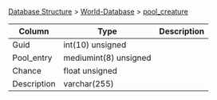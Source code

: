 [Database Structure](Database-Structure) > [World-Database](World-Database) > [pool_creature](pool_creature)

Column | Type | Description
--- | --- | ---
Guid | int(10) unsigned | 
Pool_entry | mediumint(8) unsigned | 
Chance | float unsigned | 
Description | varchar(255) | 
